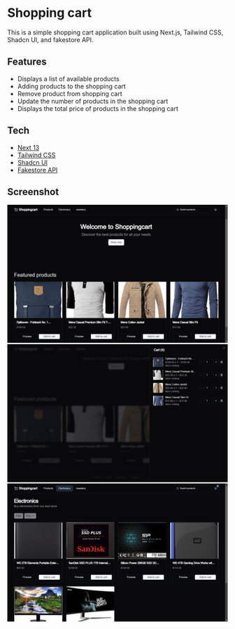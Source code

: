 # Shopping cart

This is a simple shopping cart application built using Next.js, Tailwind CSS, Shadcn UI, and fakestore API.

## Features

- Displays a list of available products
- Adding products to the shopping cart
- Remove product from shopping cart
- Update the number of products in the shopping cart
- Displays the total price of products in the shopping cart

## Tech

- [Next 13](https://nextjs.org/)
- [Tailwind CSS](https://tailwindcss.com/)
- [Shadcn UI](https://ui.shadcn.com/)
- [Fakestore API](https://fakestoreapi.com/)

## Screenshot

![screenshot](</public/Screenshot(681).png>)
![screenshot](</public/Screenshot(682).png>)
![screenshot](</public/Screenshot(683).png>)
